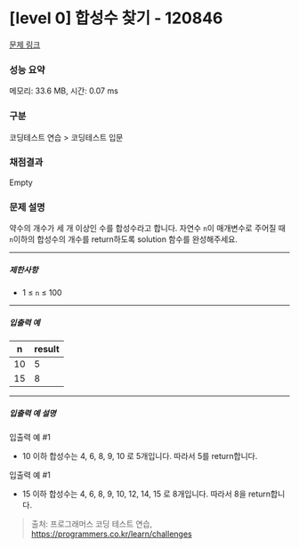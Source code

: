 # [level 0] 합성수 찾기 - 120846 

[문제 링크](https://school.programmers.co.kr/learn/courses/30/lessons/120846) 

### 성능 요약

메모리: 33.6 MB, 시간: 0.07 ms

### 구분

코딩테스트 연습 > 코딩테스트 입문

### 채점결과

Empty

### 문제 설명

<p>약수의 개수가 세 개 이상인 수를 합성수라고 합니다. 자연수 <code>n</code>이 매개변수로 주어질 때 <code>n</code>이하의 합성수의 개수를 return하도록 solution 함수를 완성해주세요.</p>

<hr>

<h5>제한사항</h5>

<ul>
<li>1 ≤ <code>n</code> ≤ 100</li>
</ul>

<hr>

<h5>입출력 예</h5>
<table class="table">
        <thead><tr>
<th>n</th>
<th>result</th>
</tr>
</thead>
        <tbody><tr>
<td>10</td>
<td>5</td>
</tr>
<tr>
<td>15</td>
<td>8</td>
</tr>
</tbody>
      </table>
<hr>

<h5>입출력 예 설명</h5>

<p>입출력 예 #1</p>

<ul>
<li>10 이하 합성수는 4, 6, 8, 9, 10 로 5개입니다. 따라서 5를 return합니다.</li>
</ul>

<p>입출력 예 #1</p>

<ul>
<li>15 이하 합성수는 4, 6, 8, 9, 10, 12, 14, 15 로 8개입니다. 따라서 8을 return합니다.</li>
</ul>


> 출처: 프로그래머스 코딩 테스트 연습, https://programmers.co.kr/learn/challenges